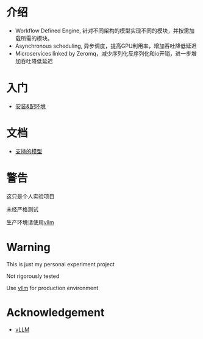 # 介绍
- Workflow Defined Engine, 针对不同架构的模型实现不同的模块，并按需加载所需的模块。
- Asynchronous scheduling, 异步调度，提高GPU利用率，增加吞吐降低延迟
- Microservices linked by Zeromq，减少序列化反序列化和io开销，进一步增加吞吐降低延迟

# 入门
- [安装&配环境](./setup)


# 文档
- [支持的模型](./docs/supported_models.md)

# 警告
这只是个人实验项目

未经严格测试

生产环境请使用[vllm](https://github.com/vllm-project/vllm)

# Warning
This is just my personal experiment project

Not rigorously tested

Use [vllm](https://github.com/vllm-project/vllm) for production environment

# Acknowledgement
- [vLLM](https://github.com/vllm-project/vllm)



